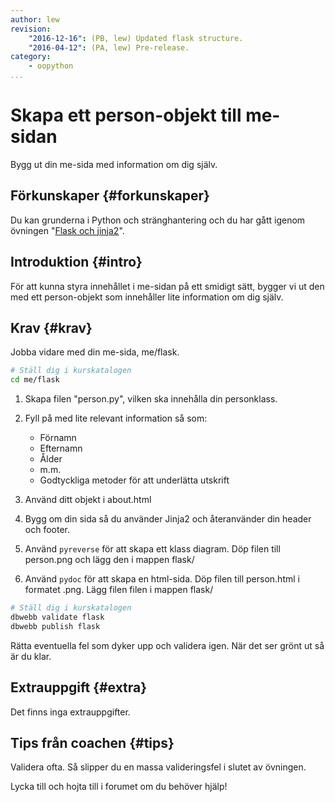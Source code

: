 ```yaml
---
author: lew
revision:
    "2016-12-16": (PB, lew) Updated flask structure.
    "2016-04-12": (PA, lew) Pre-release.
category:
    - oopython
...
```

Skapa ett person-objekt till me-sidan
===================================

Bygg ut din me-sida med information om dig själv.

<!--more-->


Förkunskaper {#forkunskaper}
-----------------------

Du kan grunderna i Python och stränghantering och du har gått igenom övningen "[Flask och jinja2](kunskap/flask-och-jinja2)".



Introduktion {#intro}
-----------------------

För att kunna styra innehållet i me-sidan på ett smidigt sätt, bygger vi ut den med ett person-objekt som innehåller lite information om dig själv.



Krav {#krav}
-----------------------

Jobba vidare med din me-sida, me/flask. 

```bash
# Ställ dig i kurskatalogen
cd me/flask
```

1. Skapa filen "person.py", vilken ska innehålla din personklass.

2. Fyll på med lite relevant information så som:  
    * Förnamn
    * Efternamn
    * Ålder
    * m.m.
    * Godtyckliga metoder för att underlätta utskrift

3. Använd ditt objekt i about.html

4. Bygg om din sida så du använder Jinja2 och återanvänder din header och footer.  

5. Använd `pyreverse` för att skapa ett klass diagram. Döp filen till person.png och lägg den i mappen flask/  

6. Använd `pydoc` för att skapa en html-sida. Döp filen till person.html i formatet .png. Lägg filen filen i mappen flask/



```bash
# Ställ dig i kurskatalogen
dbwebb validate flask
dbwebb publish flask
```

Rätta eventuella fel som dyker upp och validera igen. När det ser grönt ut så är du klar.



Extrauppgift {#extra}
-----------------------

Det finns inga extrauppgifter.



Tips från coachen {#tips}
-----------------------

Validera ofta. Så slipper du en massa valideringsfel i slutet av övningen.

Lycka till och hojta till i forumet om du behöver hjälp!
